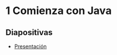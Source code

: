 # 1 Comienza con Java

## Diapositivas

* [Presentación](https://github.com/adolfodelarosades/JAVA-NEW/blob/main/temarios/001_Java_8_desde_Cero/Presentacio%CC%81n.pdf)

